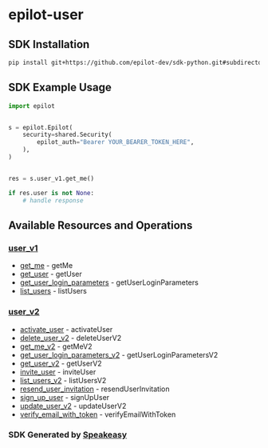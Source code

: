 # epilot-user

<!-- Start SDK Installation -->
## SDK Installation

```bash
pip install git+https://github.com/epilot-dev/sdk-python.git#subdirectory=user
```
<!-- End SDK Installation -->

## SDK Example Usage
<!-- Start SDK Example Usage -->
```python
import epilot


s = epilot.Epilot(
    security=shared.Security(
        epilot_auth="Bearer YOUR_BEARER_TOKEN_HERE",
    ),
)


res = s.user_v1.get_me()

if res.user is not None:
    # handle response
```
<!-- End SDK Example Usage -->

<!-- Start SDK Available Operations -->
## Available Resources and Operations


### [user_v1](docs/userv1/README.md)

* [get_me](docs/userv1/README.md#get_me) - getMe
* [get_user](docs/userv1/README.md#get_user) - getUser
* [get_user_login_parameters](docs/userv1/README.md#get_user_login_parameters) - getUserLoginParameters
* [list_users](docs/userv1/README.md#list_users) - listUsers

### [user_v2](docs/userv2/README.md)

* [activate_user](docs/userv2/README.md#activate_user) - activateUser
* [delete_user_v2](docs/userv2/README.md#delete_user_v2) - deleteUserV2
* [get_me_v2](docs/userv2/README.md#get_me_v2) - getMeV2
* [get_user_login_parameters_v2](docs/userv2/README.md#get_user_login_parameters_v2) - getUserLoginParametersV2
* [get_user_v2](docs/userv2/README.md#get_user_v2) - getUserV2
* [invite_user](docs/userv2/README.md#invite_user) - inviteUser
* [list_users_v2](docs/userv2/README.md#list_users_v2) - listUsersV2
* [resend_user_invitation](docs/userv2/README.md#resend_user_invitation) - resendUserInvitation
* [sign_up_user](docs/userv2/README.md#sign_up_user) - signUpUser
* [update_user_v2](docs/userv2/README.md#update_user_v2) - updateUserV2
* [verify_email_with_token](docs/userv2/README.md#verify_email_with_token) - verifyEmailWithToken
<!-- End SDK Available Operations -->

### SDK Generated by [Speakeasy](https://docs.speakeasyapi.dev/docs/using-speakeasy/client-sdks)
